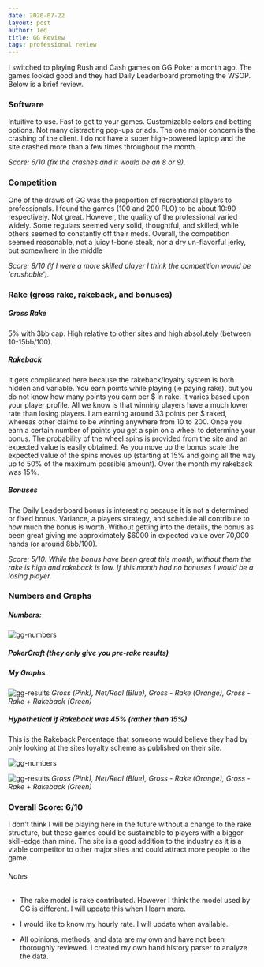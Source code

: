 ```yaml
---
date: 2020-07-22
layout: post
author: Ted
title: GG Review
tags: professional review
---
```

I switched to playing Rush and Cash games on GG Poker a month ago. The games looked good and they had Daily Leaderboard promoting the WSOP. Below is a brief review.

### Software

Intuitive to use. Fast to get to your games. Customizable colors and betting options. Not many distracting pop-ups or ads. The one major concern is the crashing of the client. I do not have a super high-powered laptop and the site crashed more than a few times throughout the month.

_Score: 6/10 (fix the crashes and it would be an 8 or 9)._

### Competition

One of the draws of GG was the proportion of recreational players to professionals. I found the games (100 and 200 PLO) to be about 10:90 respectively. Not great. However, the quality of the professional varied widely. Some regulars seemed very solid, thoughtful, and skilled, while others seemed to constantly off their meds. Overall, the competition seemed reasonable, not a juicy t-bone steak, nor a dry un-flavorful jerky, but somewhere in the middle

_Score: 8/10 (if I were a more skilled player I think the competition would be 'crushable')._

### Rake (gross rake, rakeback, and bonuses)

##### Gross Rake

5% with 3bb cap. High relative to other sites and high absolutely (between 10-15bb/100).

##### Rakeback

It gets complicated here because the rakeback/loyalty system is both hidden and variable. You earn points while playing (ie paying rake), but you do not know how many points you earn per $ in rake. It varies based upon your player profile. All we know is that winning players have a much lower rate than losing players. I am earning around 33 points per $ raked, whereas other claims to be winning anywhere from 10 to 200. Once you earn a certain number of points you get a spin on a wheel to determine your bonus. The probability of the wheel spins is provided from the site and an expected value is easily obtained. As you move up the bonus scale the expected value of the spins moves up (starting at 15% and going all the way up to 50% of the maximum possible amount). Over the month my rakeback was 15%.

##### Bonuses

The Daily Leaderboard bonus is interesting because it is not a determined or fixed bonus. Variance, a players strategy, and schedule all contribute to how much the bonus is worth. Without getting into the details, the bonus as been great giving me approximately $6000 in expected value over 70,000 hands (or around 8bb/100).

_Score: 5/10. While the bonus have been great this month, without them the rake is high and rakeback is low. If this month had no bonuses I would be a losing player._

### Numbers and Graphs

##### Numbers:

![gg-numbers](../assets/images/gg-numbers.png)

##### PokerCraft (they only give you pre-rake results)


##### My Graphs

![gg-results](../assets/images/gg-results.png)
*Gross (Pink), Net/Real (Blue), Gross - Rake (Orange), Gross - Rake + Rakeback (Green)*

##### Hypothetical if Rakeback was 45% (rather than 15%)

This is the Rakeback Percentage that someone would believe they had by only looking at the sites loyalty scheme as published on their site.

![gg-numbers](../assets/images/gg-hyp-numbers.png)

![gg-results](../assets/images/gg-hyp-results.png)
*Gross (Pink), Net/Real (Blue), Gross - Rake (Orange), Gross - Rake + Rakeback (Green)*

### Overall Score: 6/10

I don't think I will be playing here in the future without a change to the rake structure, but these games could be sustainable to players with a bigger skill-edge than mine. The site is a good addition to the industry as it is a viable competitor to other major sites and could attract more people to the game.

###### Notes

- The rake model is rake contributed. However I think the model used by GG is different. I will update this when I learn more.

- I would like to know my hourly rate. I will update when available.

- All opinions, methods, and data are my own and have not been thoroughly reviewed. I created my own hand history parser to analyze the data.
